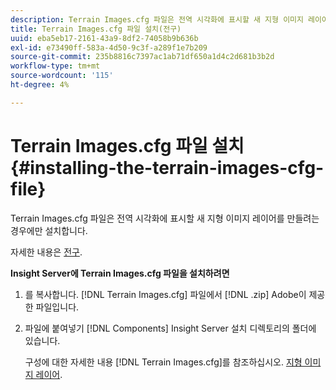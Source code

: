 ```yaml
---
description: Terrain Images.cfg 파일은 전역 시각화에 표시할 새 지형 이미지 레이어를 만들려는 경우에만 설치합니다.
title: Terrain Images.cfg 파일 설치(전구)
uuid: eba5eb17-2161-43a9-8df2-74058b9b636b
exl-id: e73490ff-583a-4d50-9c3f-a289f1e7b209
source-git-commit: 235b8816c7397ac1ab71df650a1d4c2d681b3b2d
workflow-type: tm+mt
source-wordcount: '115'
ht-degree: 4%

---
```


# Terrain Images.cfg 파일 설치{#installing-the-terrain-images-cfg-file}

Terrain Images.cfg 파일은 전역 시각화에 표시할 새 지형 이미지 레이어를 만들려는 경우에만 설치합니다.

자세한 내용은 [전구](https://experienceleague.adobe.com/docs/data-workbench/using/client/analysis-visualizations/globes/c-globes.html).

**Insight Server에 Terrain Images.cfg 파일을 설치하려면**

1. 를 복사합니다. [!DNL Terrain Images.cfg] 파일에서 [!DNL .zip] Adobe이 제공한 파일입니다.
1. 파일에 붙여넣기 [!DNL Components] Insight Server 설치 디렉토리의 폴더에 있습니다.

   구성에 대한 자세한 내용 [!DNL Terrain Images.cfg]를 참조하십시오. [지형 이미지 레이어](https://experienceleague.adobe.com/docs/data-workbench/using/geography/imagery-layers/terrain-image-layers/c-trn-img-lyrs.html).

